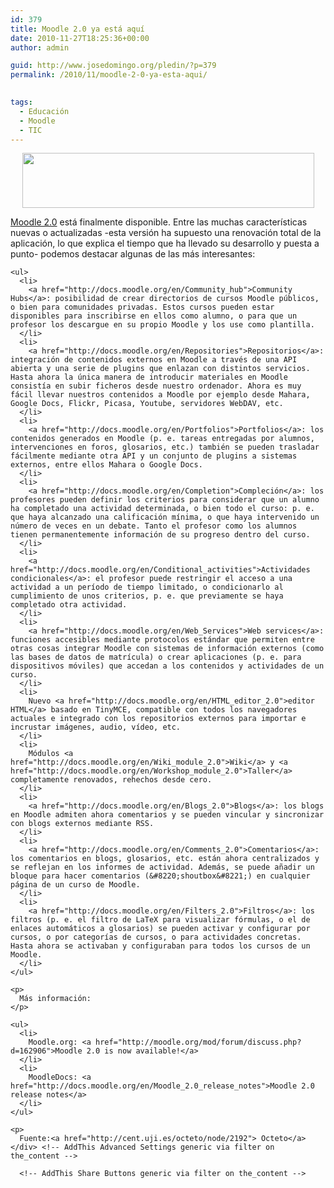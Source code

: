 ```yaml
---
id: 379
title: Moodle 2.0 ya está aquí
date: 2010-11-27T18:25:36+00:00
author: admin

guid: http://www.josedomingo.org/pledin/?p=379
permalink: /2010/11/moodle-2-0-ya-esta-aqui/

  
tags:
  - Educación
  - Moodle
  - TIC
---
```

<p style="text-align: center;">
  <img class="aligncenter" title="moodle2" src="http://moodle.org/pluginfile.php/51/mod_forum/post/713724/moodle2-logo.png" alt="" width="467" height="88" />
</p>

<p style="text-align: center;">
  <div>
    <p>
      <a href="http://moodle.org/">Moodle 2.0</a> está finalmente disponible. Entre las muchas características nuevas o actualizadas -esta versión ha supuesto una renovación total de la aplicación, lo que explica el tiempo que ha llevado su desarrollo y puesta a punto- podemos destacar algunas de las más interesantes:
    </p>
    
    <ul>
      <li>
        <a href="http://docs.moodle.org/en/Community_hub">Community Hubs</a>: posibilidad de crear directorios de cursos Moodle públicos, o bien para comunidades privadas. Estos cursos pueden estar disponibles para inscribirse en ellos como alumno, o para que un profesor los descargue en su propio Moodle y los use como plantilla.
      </li>
      <li>
        <a href="http://docs.moodle.org/en/Repositories">Repositorios</a>: integración de contenidos externos en Moodle a través de una API abierta y una serie de plugins que enlazan con distintos servicios. Hasta ahora la única manera de introducir materiales en Moodle consistía en subir ficheros desde nuestro ordenador. Ahora es muy fácil llevar nuestros contenidos a Moodle por ejemplo desde Mahara, Google Docs, Flickr, Picasa, Youtube, servidores WebDAV, etc.
      </li>
      <li>
        <a href="http://docs.moodle.org/en/Portfolios">Portfolios</a>: los contenidos generados en Moodle (p. e. tareas entregadas por alumnos, intervenciones en foros, glosarios, etc.) también se pueden trasladar fácilmente mediante otra API y un conjunto de plugins a sistemas externos, entre ellos Mahara o Google Docs.
      </li>
      <li>
        <a href="http://docs.moodle.org/en/Completion">Compleción</a>: los profesores pueden definir los criterios para considerar que un alumno ha completado una actividad determinada, o bien todo el curso: p. e. que haya alcanzado una calificación mínima, o que haya intervenido un número de veces en un debate. Tanto el profesor como los alumnos tienen permanentemente información de su progreso dentro del curso.
      </li>
      <li>
        <a href="http://docs.moodle.org/en/Conditional_activities">Actividades condicionales</a>: el profesor puede restringir el acceso a una actividad a un período de tiempo limitado, o condicionarlo al cumplimiento de unos criterios, p. e. que previamente se haya completado otra actividad.
      </li>
      <li>
        <a href="http://docs.moodle.org/en/Web_Services">Web services</a>: funciones accesibles mediante protocolos estándar que permiten entre otras cosas integrar Moodle con sistemas de información externos (como las bases de datos de matrícula) o crear aplicaciones (p. e. para dispositivos móviles) que accedan a los contenidos y actividades de un curso.
      </li>
      <li>
        Nuevo <a href="http://docs.moodle.org/en/HTML_editor_2.0">editor HTML</a> basado en TinyMCE, compatible con todos los navegadores actuales e integrado con los repositorios externos para importar e incrustar imágenes, audio, vídeo, etc.
      </li>
      <li>
        Módulos <a href="http://docs.moodle.org/en/Wiki_module_2.0">Wiki</a> y <a href="http://docs.moodle.org/en/Workshop_module_2.0">Taller</a> completamente renovados, rehechos desde cero.
      </li>
      <li>
        <a href="http://docs.moodle.org/en/Blogs_2.0">Blogs</a>: los blogs en Moodle admiten ahora comentarios y se pueden vincular y sincronizar con blogs externos mediante RSS.
      </li>
      <li>
        <a href="http://docs.moodle.org/en/Comments_2.0">Comentarios</a>: los comentarios en blogs, glosarios, etc. están ahora centralizados y se reflejan en los informes de actividad. Además, se puede añadir un bloque para hacer comentarios (&#8220;shoutbox&#8221;) en cualquier página de un curso de Moodle.
      </li>
      <li>
        <a href="http://docs.moodle.org/en/Filters_2.0">Filtros</a>: los filtros (p. e. el filtro de LaTeX para visualizar fórmulas, o el de enlaces automáticos a glosarios) se pueden activar y configurar por cursos, o por categorías de cursos, o para actividades concretas. Hasta ahora se activaban y configuraban para todos los cursos de un Moodle.
      </li>
    </ul>
    
    <p>
      Más información:
    </p>
    
    <ul>
      <li>
        Moodle.org: <a href="http://moodle.org/mod/forum/discuss.php?d=162906">Moodle 2.0 is now available!</a>
      </li>
      <li>
        MoodleDocs: <a href="http://docs.moodle.org/en/Moodle_2.0_release_notes">Moodle 2.0 release notes</a>
      </li>
    </ul>
    
    <p>
      Fuente:<a href="http://cent.uji.es/octeto/node/2192"> Octeto</a></div> <!-- AddThis Advanced Settings generic via filter on the_content -->
      
      <!-- AddThis Share Buttons generic via filter on the_content -->